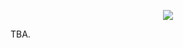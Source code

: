 <p align="center">
  <img src="https://www.rdr2mods.com/uploads/monthly_2022_08/Banner.png.1a0072b27e2627bd7ce22b3c134678ae.png">
</p>

TBA.
